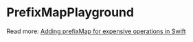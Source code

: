 # PrefixMapPlayground

Read more: [Adding prefixMap for expensive operations in Swift](https://augmentedcode.io/?p=2076)
